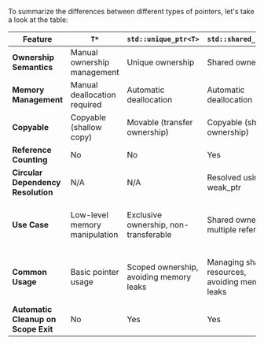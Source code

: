 To summarize the differences between different types of pointers, let's take a look at the table:

| Feature                             | `T*`                          | `std::unique_ptr<T>`                    | `std::shared_ptr<T>`                             | `std::weak_ptr<T>`                                         |
|-------------------------------------|-------------------------------|-----------------------------------------|--------------------------------------------------|------------------------------------------------------------|
| **Ownership Semantics**             | Manual ownership management   | Unique ownership                        | Shared ownership                                 | Non-intrusive observer, no ownership                       |
| **Memory Management**               | Manual deallocation required  | Automatic deallocation                  | Automatic deallocation                           | No deallocation responsibility                             |
| **Copyable**                        | Copyable (shallow copy)       | Movable (transfer ownership)            | Copyable (shared ownership)                      | Copyable (shared ownership)                                |
| **Reference Counting**              | No                            | No                                      | Yes                                              | Yes                                                        |
| **Circular Dependency Resolution**  | N/A                           | N/A                                     | Resolved using weak_ptr                          | Resolved using weak_ptr                                    |
| **Use Case**                        | Low-level memory manipulation | Exclusive ownership, non-transferable   | Shared ownership, multiple references            | Observing shared ownership without affecting lifetime      |
| **Common Usage**                    | Basic pointer usage           | Scoped ownership, avoiding memory leaks | Managing shared resources, avoiding memory leaks | Breaking circular dependencies, observing shared ownership |
| **Automatic Cleanup on Scope Exit** | No                            | Yes                                     | Yes                                              | N/A (no ownership)                                         |
